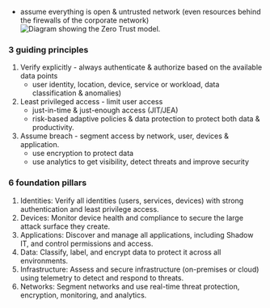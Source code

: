 - assume everything is open & untrusted network (even resources behind the firewalls of the corporate network)
![Diagram showing the Zero Trust model.](https://learn.microsoft.com/en-us/training/wwl-sci/describe-security-concepts-methodologies/media/2-zero-trust-pillars-v2.png)

### 3 guiding principles
1. Verify explicitly - always authenticate & authorize based on the available data points
	- user identity, location, device, service or workload, data classification & anomalies)
2. Least privileged access - limit user access
	- just-in-time & just-enough access (JIT/JEA)
	- risk-based adaptive policies & data protection to protect both data & productivity.
3. Assume breach - segment access by network, user, devices & application.
	- use encryption to protect data
	- use analytics to get visibility, detect threats and improve security

### 6 foundation pillars
1. Identities: Verify all identities (users, services, devices) with strong authentication and least privilege access.
2. Devices: Monitor device health and compliance to secure the large attack surface they create.
3. Applications: Discover and manage all applications, including Shadow IT, and control permissions and access.
4. Data: Classify, label, and encrypt data to protect it across all environments.
5. Infrastructure: Assess and secure infrastructure (on-premises or cloud) using telemetry to detect and respond to threats.
6. Networks: Segment networks and use real-time threat protection, encryption, monitoring, and analytics.